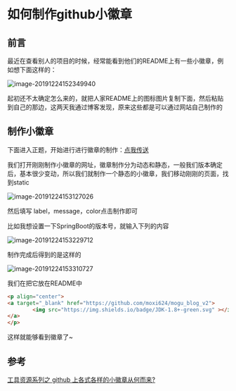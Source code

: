# 如何制作github小徽章

## 前言

最近在查看别人的项目的时候，经常能看到他们的README上有一些小徽章，例如想下面这样的：

![image-20191224152349940](C:\Users\Administrator\Desktop\LearningNotes\杂记\如何制作github小徽章\images\image-20191224152349940.png)

起初还不太确定怎么来的，就把人家README上的图标图片复制下面，然后粘贴到自己的那边，这两天我通过博客发现，原来这些都是可以通过网站自己制作的

## 制作小徽章

下面进入正题，开始进行进行徽章的制作：[点我传送](https://shields.io/)

我们打开刚刚制作小徽章的网址，徽章制作分为动态和静态，一般我们版本确定后，基本很少变动，所以我们就制作一个静态的小徽章，我们移动刚刚的页面，找到static

![image-20191224153127026](C:\Users\Administrator\Desktop\LearningNotes\杂记\如何制作github小徽章\images\image-20191224153127026.png)

然后填写 label，message，color点击制作即可

比如我想设置一下SpringBoot的版本号，就输入下列的内容

![image-20191224153229712](C:\Users\Administrator\Desktop\LearningNotes\杂记\如何制作github小徽章\images\image-20191224153229712.png)

制作完成后得到的是这样的

![image-20191224153310727](C:\Users\Administrator\Desktop\LearningNotes\杂记\如何制作github小徽章\images\image-20191224153310727.png)

我们在把它放在README中

```html
<p align="center">
<a target="_blank" href="https://github.com/moxi624/mogu_blog_v2">
    	<img src="https://img.shields.io/badge/JDK-1.8+-green.svg" ></img>
</a>
</p>
```

这样就能够看到徽章了~

## 参考

[工具资源系列之 github 上各式各样的小徽章从何而来?](https://blog.csdn.net/weixin_38171180/article/details/93307128)